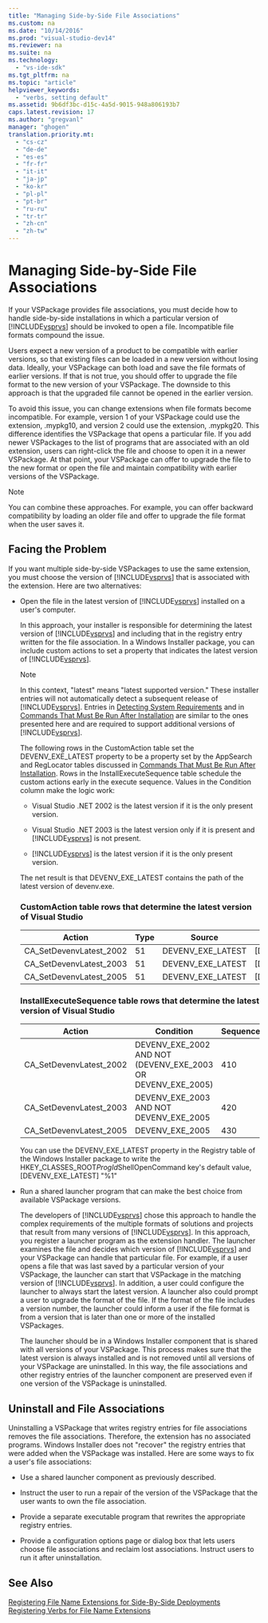 ```yaml
---
title: "Managing Side-by-Side File Associations"
ms.custom: na
ms.date: "10/14/2016"
ms.prod: "visual-studio-dev14"
ms.reviewer: na
ms.suite: na
ms.technology: 
  - "vs-ide-sdk"
ms.tgt_pltfrm: na
ms.topic: "article"
helpviewer_keywords: 
  - "verbs, setting default"
ms.assetid: 9b6df3bc-d15c-4a5d-9015-948a806193b7
caps.latest.revision: 17
ms.author: "gregvanl"
manager: "ghogen"
translation.priority.mt: 
  - "cs-cz"
  - "de-de"
  - "es-es"
  - "fr-fr"
  - "it-it"
  - "ja-jp"
  - "ko-kr"
  - "pl-pl"
  - "pt-br"
  - "ru-ru"
  - "tr-tr"
  - "zh-cn"
  - "zh-tw"
---
```

# Managing Side-by-Side File Associations
If your VSPackage provides file associations, you must decide how to handle side-by-side installations in which a particular version of [!INCLUDE[vsprvs](../codequality/includes/vsprvs_md.md)] should be invoked to open a file. Incompatible file formats compound the issue.  
  
 Users expect a new version of a product to be compatible with earlier versions, so that existing files can be loaded in a new version without losing data. Ideally, your VSPackage can both load and save the file formats of earlier versions. If that is not true, you should offer to upgrade the file format to the new version of your VSPackage. The downside to this approach is that the upgraded file cannot be opened in the earlier version.  
  
 To avoid this issue, you can change extensions when file formats become incompatible. For example, version 1 of your VSPackage could use the extension, .mypkg10, and version 2 could use the extension, .mypkg20. This difference identifies the VSPackage that opens a particular file. If you add newer VSPackages to the list of programs that are associated with an old extension, users can right-click the file and choose to open it in a newer VSPackage. At that point, your VSPackage can offer to upgrade the file to the new format or open the file and maintain compatibility with earlier versions of the VSPackage.  
  
> [!NOTE]
>  You can combine these approaches. For example, you can offer backward compatibility by loading an older file and offer to upgrade the file format when the user saves it.  
  
## Facing the Problem  
 If you want multiple side-by-side VSPackages to use the same extension, you must choose the version of [!INCLUDE[vsprvs](../codequality/includes/vsprvs_md.md)] that is associated with the extension. Here are two alternatives:  
  
-   Open the file in the latest version of [!INCLUDE[vsprvs](../codequality/includes/vsprvs_md.md)] installed on a user's computer.  
  
     In this approach, your installer is responsible for determining the latest version of [!INCLUDE[vsprvs](../codequality/includes/vsprvs_md.md)] and including that in the registry entry written for the file association. In a Windows Installer package, you can include custom actions to set a property that indicates the latest version of [!INCLUDE[vsprvs](../codequality/includes/vsprvs_md.md)].  
  
    > [!NOTE]
    >  In this context, "latest" means "latest supported version." These installer entries will not automatically detect a subsequent release of [!INCLUDE[vsprvs](../codequality/includes/vsprvs_md.md)]. Entries in [Detecting System Requirements](../extensibility/detecting-system-requirements.md) and in [Commands That Must Be Run After Installation](../extensibility/commands-that-must-be-run-after-installation.md) are similar to the ones presented here and are required to support additional versions of [!INCLUDE[vsprvs](../codequality/includes/vsprvs_md.md)].  
  
     The following rows in the CustomAction table set the DEVENV_EXE_LATEST property to be a property set by the AppSearch and RegLocator tables discussed in [Commands That Must Be Run After Installation](../extensibility/commands-that-must-be-run-after-installation.md). Rows in the InstallExecuteSequence table schedule the custom actions early in the execute sequence. Values in the Condition column make the logic work:  
  
    -   Visual Studio .NET 2002 is the latest version if it is the only present version.  
  
    -   Visual Studio .NET 2003 is the latest version only if it is present and [!INCLUDE[vsprvs](../codequality/includes/vsprvs_md.md)] is not present.  
  
    -   [!INCLUDE[vsprvs](../codequality/includes/vsprvs_md.md)] is the latest version if it is the only present version.  
  
     The net result is that DEVENV_EXE_LATEST contains the path of the latest version of devenv.exe.  
  
    ### CustomAction table rows that determine the latest version of Visual Studio  
  
    |Action|Type|Source|Target|  
    |------------|----------|------------|------------|  
    |CA_SetDevenvLatest_2002|51|DEVENV_EXE_LATEST|[DEVENV_EXE_2002]|  
    |CA_SetDevenvLatest_2003|51|DEVENV_EXE_LATEST|[DEVENV_EXE_2003]|  
    |CA_SetDevenvLatest_2005|51|DEVENV_EXE_LATEST|[DEVENV_EXE_2005]|  
  
    ### InstallExecuteSequence table rows that determine the latest version of Visual Studio  
  
    |Action|Condition|Sequence|  
    |------------|---------------|--------------|  
    |CA_SetDevenvLatest_2002|DEVENV_EXE_2002 AND NOT (DEVENV_EXE_2003 OR DEVENV_EXE_2005)|410|  
    |CA_SetDevenvLatest_2003|DEVENV_EXE_2003 AND NOT DEVENV_EXE_2005|420|  
    |CA_SetDevenvLatest_2005|DEVENV_EXE_2005|430|  
  
     You can use the DEVENV_EXE_LATEST property in the Registry table of the Windows Installer package to write the HKEY_CLASSES_ROOT*ProgId*ShellOpenCommand key's default value, [DEVENV_EXE_LATEST] "%1"  
  
-   Run a shared launcher program that can make the best choice from available VSPackage versions.  
  
     The developers of [!INCLUDE[vsprvs](../codequality/includes/vsprvs_md.md)] chose this approach to handle the complex requirements of the multiple formats of solutions and projects that result from many versions of [!INCLUDE[vsprvs](../codequality/includes/vsprvs_md.md)]. In this approach, you register a launcher program as the extension handler. The launcher examines the file and decides which version of [!INCLUDE[vsprvs](../codequality/includes/vsprvs_md.md)] and your VSPackage can handle that particular file. For example, if a user opens a file that was last saved by a particular version of your VSPackage, the launcher can start that VSPackage in the matching version of [!INCLUDE[vsprvs](../codequality/includes/vsprvs_md.md)]. In addition, a user could configure the launcher to always start the latest version. A launcher also could prompt a user to upgrade the format of the file. If the format of the file includes a version number, the launcher could inform a user if the file format is from a version that is later than one or more of the installed VSPackages.  
  
     The launcher should be in a Windows Installer component that is shared with all versions of your VSPackage. This process makes sure that the latest version is always installed and is not removed until all versions of your VSPackage are uninstalled. In this way, the file associations and other registry entries of the launcher component are preserved even if one version of the VSPackage is uninstalled.  
  
## Uninstall and File Associations  
 Uninstalling a VSPackage that writes registry entries for file associations removes the file associations. Therefore, the extension has no associated programs. Windows Installer does not "recover" the registry entries that were added when the VSPackage was installed. Here are some ways to fix a user's file associations:  
  
-   Use a shared launcher component as previously described.  
  
-   Instruct the user to run a repair of the version of the VSPackage that the user wants to own the file association.  
  
-   Provide a separate executable program that rewrites the appropriate registry entries.  
  
-   Provide a configuration options page or dialog box that lets users choose file associations and reclaim lost associations. Instruct users to run it after uninstallation.  
  
## See Also  
 [Registering File Name Extensions for Side-By-Side Deployments](../extensibility/registering-file-name-extensions-for-side-by-side-deployments.md)   
 [Registering Verbs for File Name Extensions](../extensibility/registering-verbs-for-file-name-extensions.md)
